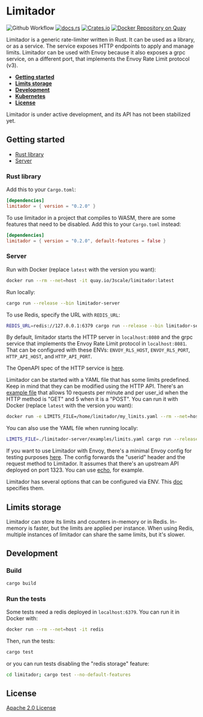 # Limitador

![Github Workflow](https://github.com/3scale-labs/limitador/workflows/Rust/badge.svg)
[![docs.rs](https://docs.rs/limitador/badge.svg)](https://docs.rs/limitador)
[![Crates.io](https://img.shields.io/crates/v/limitador)](https://crates.io/crates/limitador)
[![Docker Repository on Quay](https://quay.io/repository/3scale/limitador/status
"Docker Repository on Quay")](https://quay.io/repository/3scale/limitador)

Limitador is a generic rate-limiter written in Rust. It can be used as a
library, or as a service. The service exposes HTTP endpoints to apply and manage
limits. Limitador can be used with Envoy because it also exposes a grpc service, on a different
port, that implements the Envoy Rate Limit protocol (v3).

- [**Getting started**](#getting-started)
- [**Limits storage**](#limits-storage)
- [**Development**](#development)
- [**Kubernetes**](limitador-server/kubernetes/)
- [**License**](#license)

Limitador is under active development, and its API has not been stabilized yet.

## Getting started

- [Rust library](#rust-library)
- [Server](#server)

### Rust library

Add this to your `Cargo.toml`:
```toml
[dependencies]
limitador = { version = "0.2.0" }
```

To use limitador in a project that compiles to WASM, there are some features
that need to be disabled. Add this to your `Cargo.toml` instead:
```toml
[dependencies]
limitador = { version = "0.2.0", default-features = false }
```

### Server

Run with Docker (replace `latest` with the version you want):
```bash
docker run --rm --net=host -it quay.io/3scale/limitador:latest
```

Run locally:
```bash
cargo run --release --bin limitador-server
```

To use Redis, specify the URL with `REDIS_URL`:
```bash
REDIS_URL=redis://127.0.0.1:6379 cargo run --release --bin limitador-server
```

By default, limitador starts the HTTP server in `localhost:8080` and the grpc
service that implements the Envoy Rate Limit protocol in `localhost:8081`. That
can be configured with these ENVs: `ENVOY_RLS_HOST`, `ENVOY_RLS_PORT`,
`HTTP_API_HOST`, and `HTTP_API_PORT`.

The OpenAPI spec of the HTTP service is
[here](limitador-server/docs/http_server_spec.json).

Limitador can be started with a YAML file that has some limits predefined. Keep
in mind that they can be modified using the HTTP API. There's an [example
file](limitador-server/examples/limits.yaml) that allows 10 requests per minute
and per user_id when the HTTP method is "GET" and 5 when it is a "POST". You can
run it with Docker (replace `latest` with the version you want):
```bash
docker run -e LIMITS_FILE=/home/limitador/my_limits.yaml --rm --net=host -it -v $(pwd)/limitador-server/examples/limits.yaml:/home/limitador/my_limits.yaml:ro quay.io/3scale/limitador:latest
```

You can also use the YAML file when running locally:
```bash
LIMITS_FILE=./limitador-server/examples/limits.yaml cargo run --release --bin limitador-server 
```

If you want to use Limitador with Envoy, there's a minimal Envoy config for
testing purposes [here](limitador-server/examples/envoy.yaml). The config
forwards the "userid" header and the request method to Limitador. It assumes
that there's an upstream API deployed on port 1323. You can use
[echo](https://github.com/labstack/echo), for example.

Limitador has several options that can be configured via ENV. This
[doc](limitador-server/docs/configuration.md) specifies them.

## Limits storage

Limitador can store its limits and counters in-memory or in Redis. In-memory is
faster, but the limits are applied per instance. When using Redis, multiple
instances of limitador can share the same limits, but it's slower.


## Development

### Build

```bash
cargo build
```

### Run the tests

Some tests need a redis deployed in `localhost:6379`. You can run it in Docker with:
```bash
docker run --rm --net=host -it redis
```

Then, run the tests:

```bash
cargo test
```

or you can run tests disabling the "redis storage" feature:
```bash
cd limitador; cargo test --no-default-features
```

## License

[Apache 2.0 License](LICENSE)

